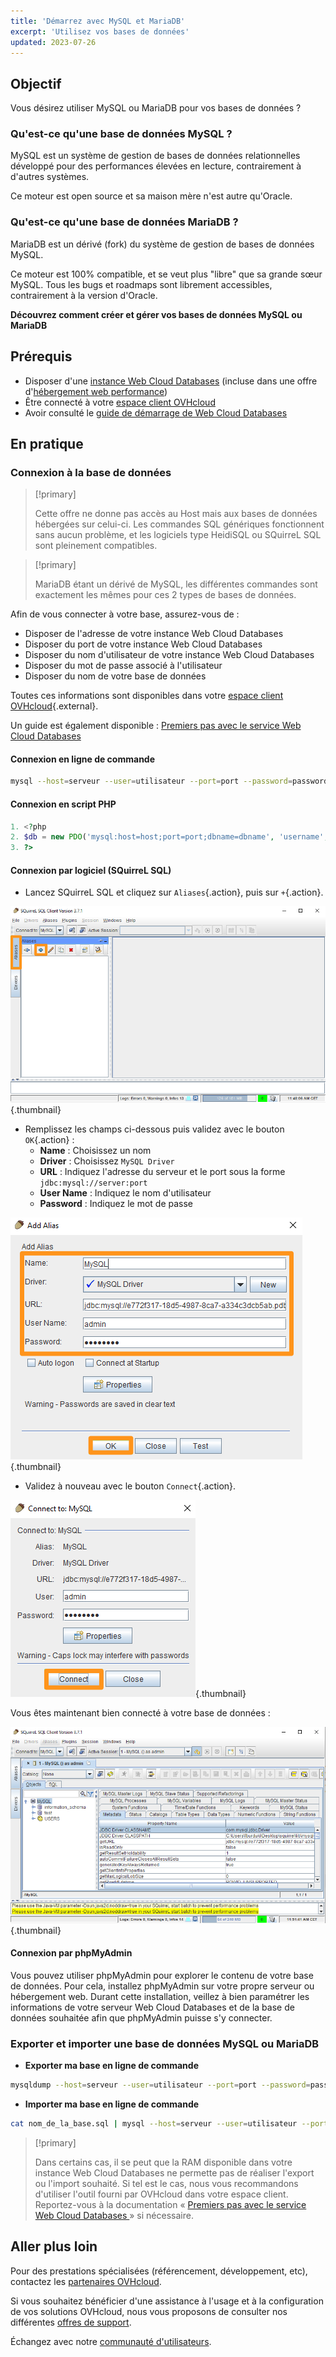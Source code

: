 ```yaml
---
title: 'Démarrez avec MySQL et MariaDB'
excerpt: 'Utilisez vos bases de données'
updated: 2023-07-26
---
```


## Objectif

Vous désirez utiliser MySQL ou MariaDB pour vos bases de données ?

### Qu'est-ce qu'une base de données MySQL ?

MySQL est un système de gestion de bases de données relationnelles développé pour des performances élevées en lecture, contrairement à d'autres systèmes.

Ce moteur est open source et sa maison mère n'est autre qu'Oracle.

### Qu'est-ce qu'une base de données MariaDB ?

MariaDB est un dérivé (fork) du système de gestion de bases de données MySQL.

Ce moteur est 100% compatible, et se veut plus "libre" que sa grande sœur MySQL. Tous les bugs et roadmaps sont librement accessibles, contrairement à la version d'Oracle.

**Découvrez comment créer et gérer vos bases de données MySQL ou MariaDB**

## Prérequis

- Disposer d'une [instance Web Cloud Databases](/links/web/databases) (incluse dans une offre d'[hébergement web performance](/links/web/hosting))
- Être connecté à votre [espace client OVHcloud](/links/manager)
- Avoir consulté le [guide de démarrage de Web Cloud Databases](/pages/web_cloud/web_cloud_databases/starting_with_clouddb)

## En pratique

### Connexion à la base de données

> [!primary]
>
> Cette offre ne donne pas accès au Host mais aux bases de données hébergées sur celui-ci. Les commandes SQL génériques fonctionnent sans aucun problème, et les logiciels type HeidiSQL ou SQuirreL SQL sont pleinement compatibles.
> 

> [!primary]
>
> MariaDB étant un dérivé de MySQL, les différentes commandes sont exactement les mêmes pour ces 2 types de bases de données.
> 

Afin de vous connecter à votre base, assurez-vous de :

- Disposer de l'adresse de votre instance Web Cloud Databases
- Disposer du port de votre instance Web Cloud Databases
- Disposer du nom d'utilisateur de votre instance Web Cloud Databases
- Disposer du mot de passe associé à l'utilisateur
- Disposer du nom de votre base de données

Toutes ces informations sont disponibles dans votre [espace client OVHcloud](/links/manager){.external}.

Un guide est également disponible : [Premiers pas avec le service Web Cloud Databases](/pages/web_cloud/web_cloud_databases/starting_with_clouddb)

#### Connexion en ligne de commande

```bash
mysql --host=serveur --user=utilisateur --port=port --password=password nom_de_la_base
```

#### Connexion en script PHP

```php
1. <?php
2. $db = new PDO('mysql:host=host;port=port;dbname=dbname', 'username', 'password');
3. ?>
```

#### Connexion par logiciel (SQuirreL SQL)

- Lancez SQuirreL SQL et cliquez sur `Aliases`{.action}, puis sur `+`{.action}.

![launch SQuirreL SQL](/pages/assets/screens/other/web-tools/squirrel/aliases.png){.thumbnail}

- Remplissez les champs ci-dessous puis validez avec le bouton `OK`{.action} :
    - **Name** : Choisissez un nom
    - **Driver** : Choisissez `MySQL Driver`
    - **URL** : Indiquez l'adresse du serveur et le port sous la forme `jdbc:mysql://server:port`
    - **User Name** : Indiquez le nom d'utilisateur
    - **Password** : Indiquez le mot de passe

![config connection](/pages/assets/screens/other/web-tools/squirrel/add-alias.png){.thumbnail}

- Validez à nouveau avec le bouton `Connect`{.action}.

![valid connection](/pages/assets/screens/other/web-tools/squirrel/connect-to-mysql.png){.thumbnail}

Vous êtes maintenant bien connecté à votre base de données :

![config connection](/pages/assets/screens/other/web-tools/squirrel/general-dashboard.png){.thumbnail}

#### Connexion par phpMyAdmin

Vous pouvez utiliser phpMyAdmin pour explorer le contenu de votre base de données. Pour cela, installez phpMyAdmin sur votre propre serveur ou hébergement web. Durant cette installation, veillez à bien paramétrer les informations de votre serveur Web Cloud Databases et de la base de données souhaitée afin que phpMyAdmin puisse s'y connecter.

### Exporter et importer une base de données MySQL ou MariaDB

- **Exporter ma base en ligne de commande**

```bash
mysqldump --host=serveur --user=utilisateur --port=port --password=password nom_de_la_base > nom_de_la_base.sql
```

- **Importer ma base en ligne de commande**

```bash
cat nom_de_la_base.sql | mysql --host=serveur --user=utilisateur --port=port --password=password nom_de_la_base
```

> [!primary]
>
> Dans certains cas, il se peut que la RAM disponible dans votre instance Web Cloud Databases ne permette pas de réaliser l'export ou l'import souhaité. Si tel est le cas, nous vous recommandons d'utiliser l'outil fourni par OVHcloud dans votre espace client. Reportez-vous à la documentation « [Premiers pas avec le service Web Cloud Databases ](/pages/web_cloud/web_cloud_databases/starting_with_clouddb#importation-dune-base-de-donnees) » si nécessaire.
>

## Aller plus loin

Pour des prestations spécialisées (référencement, développement, etc), contactez les [partenaires OVHcloud](/links/partner).

Si vous souhaitez bénéficier d'une assistance à l'usage et à la configuration de vos solutions OVHcloud, nous vous proposons de consulter nos différentes [offres de support](/links/support).

Échangez avec notre [communauté d'utilisateurs](/links/community).